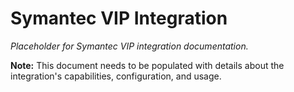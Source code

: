 # Symantec VIP Integration

*Placeholder for Symantec VIP integration documentation.*

**Note:** This document needs to be populated with details about the integration's capabilities, configuration, and usage.
